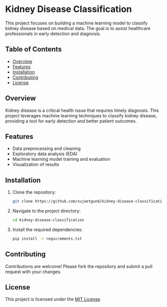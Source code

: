 # Kidney Disease Classification

This project focuses on building a machine learning model to classify kidney disease based on medical data. The goal is to assist healthcare professionals in early detection and diagnosis.

## Table of Contents
- [Overview](#overview)
- [Features](#features)
- [Installation](#installation)
- [Contributing](#contributing)
- [License](#license)

## Overview
Kidney disease is a critical health issue that requires timely diagnosis. This project leverages machine learning techniques to classify kidney disease, providing a tool for early detection and better patient outcomes.

## Features
- Data preprocessing and cleaning
- Exploratory data analysis (EDA)
- Machine learning model training and evaluation
- Visualization of results

## Installation
1. Clone the repository:
    ```bash
    git clone https://github.com/sujeetgund/kidney-disease-classification.git
    ```
2. Navigate to the project directory:
    ```bash
    cd kidney-disease-classification
    ```
3. Install the required dependencies:
    ```bash
    pip install -r requirements.txt
    ```


## Contributing
Contributions are welcome! Please fork the repository and submit a pull request with your changes.

## License
This project is licensed under the [MIT License](LICENSE).
